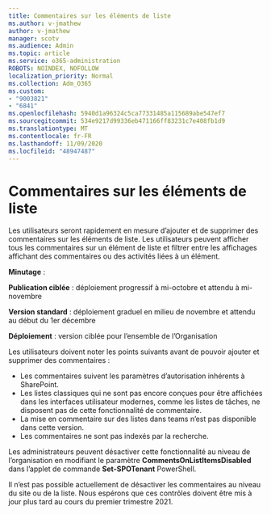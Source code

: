 ```yaml
---
title: Commentaires sur les éléments de liste
ms.author: v-jmathew
author: v-jmathew
manager: scotv
ms.audience: Admin
ms.topic: article
ms.service: o365-administration
ROBOTS: NOINDEX, NOFOLLOW
localization_priority: Normal
ms.collection: Adm_O365
ms.custom:
- "9003821"
- "6841"
ms.openlocfilehash: 5940d1a96324c5ca77331485a115689abe547ef7
ms.sourcegitcommit: 534e9217d99336eb471166ff83231c7e408fb1d9
ms.translationtype: MT
ms.contentlocale: fr-FR
ms.lasthandoff: 11/09/2020
ms.locfileid: "48947487"
---
```

# <a name="comments-on-list-items"></a>Commentaires sur les éléments de liste

Les utilisateurs seront rapidement en mesure d’ajouter et de supprimer des commentaires sur les éléments de liste. Les utilisateurs peuvent afficher tous les commentaires sur un élément de liste et filtrer entre les affichages affichant des commentaires ou des activités liées à un élément.

**Minutage** :

**Publication ciblée** : déploiement progressif à mi-octobre et attendu à mi-novembre

**Version standard** : déploiement graduel en milieu de novembre et attendu au début du 1er décembre

**Déploiement** : version ciblée pour l’ensemble de l’Organisation

Les utilisateurs doivent noter les points suivants avant de pouvoir ajouter et supprimer des commentaires :

- Les commentaires suivent les paramètres d’autorisation inhérents à SharePoint.
- Les listes classiques qui ne sont pas encore conçues pour être affichées dans les interfaces utilisateur modernes, comme les listes de tâches, ne disposent pas de cette fonctionnalité de commentaire.
- La mise en commentaire sur des listes dans teams n’est pas disponible dans cette version.
- Les commentaires ne sont pas indexés par la recherche.

Les administrateurs peuvent désactiver cette fonctionnalité au niveau de l’organisation en modifiant le paramètre **CommentsOnListItemsDisabled** dans l’applet de commande **Set-SPOTenant** PowerShell.

Il n’est pas possible actuellement de désactiver les commentaires au niveau du site ou de la liste. Nous espérons que ces contrôles doivent être mis à jour plus tard au cours du premier trimestre 2021.
